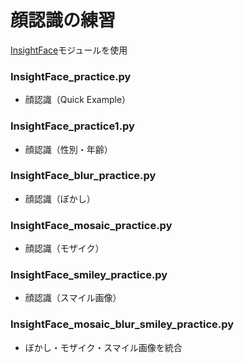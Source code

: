 # 顔認識の練習
[InsightFace](https://github.com/deepinsight/insightface)モジュールを使用

### InsightFace_practice.py
- 顔認識（Quick Example）
### InsightFace_practice1.py
- 顔認識（性別・年齢）
### InsightFace_blur_practice.py
- 顔認識（ぼかし）
### InsightFace_mosaic_practice.py
- 顔認識（モザイク）
### InsightFace_smiley_practice.py
- 顔認識（スマイル画像）
### InsightFace_mosaic_blur_smiley_practice.py
- ぼかし・モザイク・スマイル画像を統合